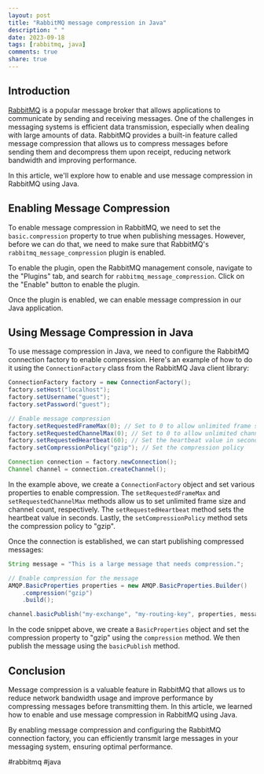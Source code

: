 ```yaml
---
layout: post
title: "RabbitMQ message compression in Java"
description: " "
date: 2023-09-18
tags: [rabbitmq, java]
comments: true
share: true
---
```


## Introduction

[RabbitMQ](https://www.rabbitmq.com/) is a popular message broker that allows applications to communicate by sending and receiving messages. One of the challenges in messaging systems is efficient data transmission, especially when dealing with large amounts of data. RabbitMQ provides a built-in feature called message compression that allows us to compress messages before sending them and decompress them upon receipt, reducing network bandwidth and improving performance.

In this article, we'll explore how to enable and use message compression in RabbitMQ using Java.

## Enabling Message Compression

To enable message compression in RabbitMQ, we need to set the `basic.compression` property to true when publishing messages. However, before we can do that, we need to make sure that RabbitMQ's `rabbitmq_message_compression` plugin is enabled.

To enable the plugin, open the RabbitMQ management console, navigate to the "Plugins" tab, and search for `rabbitmq_message_compression`. Click on the "Enable" button to enable the plugin.

Once the plugin is enabled, we can enable message compression in our Java application.

## Using Message Compression in Java

To use message compression in Java, we need to configure the RabbitMQ connection factory to enable compression. Here's an example of how to do it using the `ConnectionFactory` class from the RabbitMQ Java client library:

```java
ConnectionFactory factory = new ConnectionFactory();
factory.setHost("localhost");
factory.setUsername("guest");
factory.setPassword("guest");

// Enable message compression
factory.setRequestedFrameMax(0); // Set to 0 to allow unlimited frame size
factory.setRequestedChannelMax(0); // Set to 0 to allow unlimited channel count
factory.setRequestedHeartbeat(60); // Set the heartbeat value in seconds
factory.setCompressionPolicy("gzip"); // Set the compression policy

Connection connection = factory.newConnection();
Channel channel = connection.createChannel();
```

In the example above, we create a `ConnectionFactory` object and set various properties to enable compression. The `setRequestedFrameMax` and `setRequestedChannelMax` methods allow us to set unlimited frame size and channel count, respectively. The `setRequestedHeartbeat` method sets the heartbeat value in seconds. Lastly, the `setCompressionPolicy` method sets the compression policy to "gzip".

Once the connection is established, we can start publishing compressed messages:

```java
String message = "This is a large message that needs compression.";

// Enable compression for the message
AMQP.BasicProperties properties = new AMQP.BasicProperties.Builder()
    .compression("gzip")
    .build();

channel.basicPublish("my-exchange", "my-routing-key", properties, message.getBytes());
```

In the code snippet above, we create a `BasicProperties` object and set the compression property to "gzip" using the `compression` method. We then publish the message using the `basicPublish` method.

## Conclusion

Message compression is a valuable feature in RabbitMQ that allows us to reduce network bandwidth usage and improve performance by compressing messages before transmitting them. In this article, we learned how to enable and use message compression in RabbitMQ using Java.

By enabling message compression and configuring the RabbitMQ connection factory, you can efficiently transmit large messages in your messaging system, ensuring optimal performance.

#rabbitmq #java